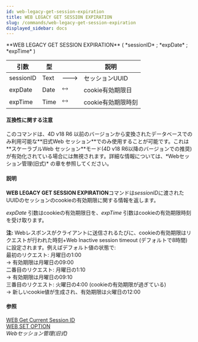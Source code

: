 ```yaml
---
id: web-legacy-get-session-expiration
title: WEB LEGACY GET SESSION EXPIRATION
slug: /commands/web-legacy-get-session-expiration
displayed_sidebar: docs
---
```


<!--REF #_command_.WEB LEGACY GET SESSION EXPIRATION.Syntax-->**WEB LEGACY GET SESSION EXPIRATION** ( *sessionID* ; *expDate* ; *expTime* )<!-- END REF-->
<!--REF #_command_.WEB LEGACY GET SESSION EXPIRATION.Params-->
| 引数 | 型 |  | 説明 |
| --- | --- | --- | --- |
| sessionID | Text | &#x1F852; | セッションUUID |
| expDate | Date | &#x1F858; | cookie有効期限日 |
| expTime | Time | &#x1F858; | cookie有効期限時刻 |

<!-- END REF-->

#### 互換性に関する注意 

<!--REF #_command_.WEB LEGACY GET SESSION EXPIRATION.Summary-->このコマンドは、4D v18 R6 以前のバージョンから変換されたデータベースでのみ利用可能な**旧式Web セッション**でのみ使用することが可能です。<!-- END REF-->これは**スケーラブルWeb セッション**モード(4D v18 R6以降のバージョンでの推奨)が有効化されている場合には無視されます。詳細な情報については、*Webセッション管理(旧式)* の章を参照してください。

#### 説明 

**WEB LEGACY GET SESSION EXPIRATION**コマンドは*sessionID*に渡されたUUIDのセッションのcookieの有効期限に関する情報を返します。

*expDate* 引数はcookieの有効期限日を、*expTime* 引数はcookieの有効期限時刻を受け取ります。 

**注:** Webレスポンスがクライアントに送信されるたびに、cookieの有効期限はリクエストが行われた時刻+Web Inactive session timeout (デフォルトで8時間) に設定されます。例えばデフォルト値の状態で:   
最初のリクエスト: 月曜日の1:00   
 \-> 有効期限は月曜日の09:00  
二番目のリクエスト: 月曜日の1:10   
 \-> 有効期限は月曜日の09:10  
三番目のリクエスト: 火曜日の4:00 (cookieの有効期限が過ぎている)  
 \-> 新しいcookie値が生成され、有効期限は火曜日の12:00

#### 参照 

[WEB Get Current Session ID](web-get-current-session-id.md)  
[WEB SET OPTION](web-set-option.md)  
*Webセッション管理(旧式)*  